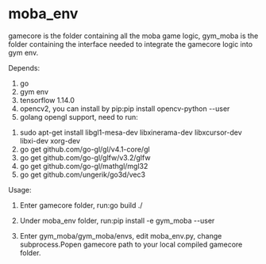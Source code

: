 # moba_env
gamecore is the folder containing all the moba game logic, 
gym_moba is the folder containing the interface needed to integrate the gamecore logic into gym env.

Depends:
1. go
2. gym env
3. tensorflow 1.14.0
4. opencv2, you can install by pip:pip install opencv-python --user
5. golang opengl support, need to run: 
1) sudo apt-get install libgl1-mesa-dev libxinerama-dev libxcursor-dev libxi-dev xorg-dev
2) go get github.com/go-gl/gl/v4.1-core/gl 
3) go get github.com/go-gl/glfw/v3.2/glfw
4) go get github.com/go-gl/mathgl/mgl32
5) go get github.com/ungerik/go3d/vec3

Usage:
1. Enter gamecore folder, run:go build ./ 
2. Under moba_env folder, run:pip install -e gym_moba --user

3. Enter gym_moba/gym_moba/envs, edit moba_env.py, change subprocess.Popen gamecore path to your local compiled gamecore folder.

